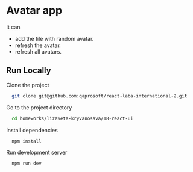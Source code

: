 # Avatar app

It can

- add the tile with random avatar.
- refresh the avatar.
- refresh all avatars.

## Run Locally

Clone the project

```bash
  git clone git@github.com:qaprosoft/react-laba-international-2.git
```

Go to the project directory

```bash
  cd homeworks/lizaveta-kryvanosava/18-react-ui
```

Install dependencies

```bash
  npm install
```

Run development server

```bash
  npm run dev
```
